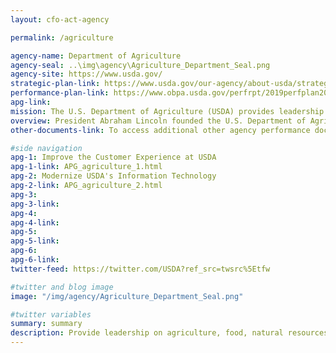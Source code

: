 ```yaml
---
layout: cfo-act-agency

permalink: /agriculture

agency-name: Department of Agriculture
agency-seal: ..\img\agency\Agriculture_Department_Seal.png
agency-site: https://www.usda.gov/
strategic-plan-link: https://www.usda.gov/our-agency/about-usda/strategic-goals
performance-plan-link: https://www.obpa.usda.gov/perfrpt/2019perfplan2017rpt.pdf
apg-link:
mission: The U.S. Department of Agriculture (USDA) provides leadership on agriculture, food, natural resources, rural infrastructure, nutrition, and related issues through fact-based, data-driven, and customer-focused decisions.
overview: President Abraham Lincoln founded the U.S. Department of Agriculture (USDA) in 1862 with the goal of providing effective leadership to the Nation on food, agriculture, natural resources, and related issues. Since 1862, the dedicated public servants at USDA help millions of Americans every day. More information about the Department, our history, and our leaders can be found [here](https://www.usda.gov).
other-documents-link: To access additional other agency performance documents [visit the agency’s website](https://www.usda.gov/our-agency/about-usda/performance).

#side navigation
apg-1: Improve the Customer Experience at USDA
apg-1-link: APG_agriculture_1.html
apg-2: Modernize USDA's Information Technology
apg-2-link: APG_agriculture_2.html
apg-3:
apg-3-link:
apg-4:
apg-4-link:
apg-5:
apg-5-link:
apg-6:
apg-6-link:
twitter-feed: https://twitter.com/USDA?ref_src=twsrc%5Etfw

#twitter and blog image
image: "/img/agency/Agriculture_Department_Seal.png"

#twitter variables
summary: summary
description: Provide leadership on agriculture, food, natural resources, rural infrastructure, nutrition, and related issues.
---
```

